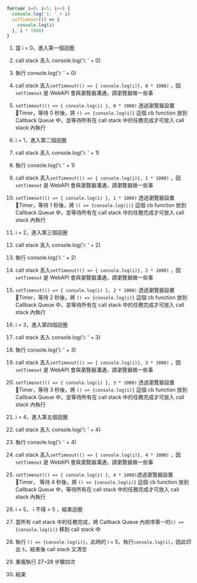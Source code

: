 ```js
for(var i=0; i<5; i++) {
  console.log('i: ' + i)
  setTimeout(() => {
    console.log(i)
  }, i * 1000)
}
```
1. 當 i = 0，進入第一個迴圈
2. call stack 丟入 console.log('i: ' + 0)
3. 執行 console.log('i: ' + 0)
4. call stack 丟入`setTimeout(() => { console.log(i)}, 0 * 1000)` ，因 `setTimeout` 是 WebAPI 會與瀏覽器溝通，請瀏覽器做一些事
5. `setTimeout(() => {
    console.log(i)
  }, 0 * 1000)` 透過瀏覽器設置 Timer，等待 0 秒後，將 `() => {console.log(i)}` 這個 cb function 放到 Callback Queue 中，並等待所有在 call stack 中的任務完成才可放入 call stack 內執行
6.  i = 1，進入第二個迴圈
7. call stack 丟入 console.log('i: ' + 1)
8. 執行 console.log('i: ' + 1)
9. call stack 丟入`setTimeout(() => { console.log(i)}, 1 * 1000)` ，因 `setTimeout` 是 WebAPI 會與瀏覽器溝通，請瀏覽器做一些事
10. `setTimeout(() => {
    console.log(i)
  }, 1 * 1000)` 透過瀏覽器設置 Timer，等待 1 秒後，將 `() => {console.log(i)}` 這個 cb function 放到 Callback Queue 中，並等待所有在 call stack 中的任務完成才可放入 call stack 內執行
11. i = 2，進入第三個迴圈
12. call stack 丟入 console.log('i: ' + 2)
13. 執行 console.log('i: ' + 2)
14. call stack 丟入`setTimeout(() => { console.log(i)}, 2 * 1000)` ，因 `setTimeout` 是 WebAPI 會與瀏覽器溝通，請瀏覽器做一些事
15. `setTimeout(() => {
    console.log(i)
  }, 2 * 1000)` 透過瀏覽器設置 Timer，等待 2 秒後，將 `() => {console.log(i)}` 這個 cb function 放到 Callback Queue 中，並等待所有在 call stack 中的任務完成才可放入 call stack 內執行
16.  i = 3，進入第四個迴圈
17. call stack 丟入 console.log('i: ' + 3)
18. 執行 console.log('i: ' + 3)
19. call stack 丟入`setTimeout(() => { console.log(i)}, 3 * 1000)` ，因 `setTimeout` 是 WebAPI 會與瀏覽器溝通，請瀏覽器做一些事
20. `setTimeout(() => {
    console.log(i)
  }, 3 * 1000)` 透過瀏覽器設置 Timer，等待 3 秒後，將 `() => {console.log(i)}` 這個 cb function 放到 Callback Queue 中，並等待所有在 call stack 中的任務完成才可放入 call stack 內執行
21. i = 4，進入第五個迴圈
22. call stack 丟入 console.log('i: ' + 4)
23. 執行 console.log('i: ' + 4)
24. call stack 丟入`setTimeout(() => { console.log(i)}, 4 * 1000)` ，因 `setTimeout` 是 WebAPI 會與瀏覽器溝通，請瀏覽器做一些事
25. `setTimeout(() => {
    console.log(i)
  }, 4 * 1000)`透過瀏覽器設置 Timer， 等待 4 秒後，將 `() => {console.log(i)}` 這個 cb function 放到 Callback Queue 中，等待所有在 call stack 中的任務完成才可放入 call stack 內執行

26. i = 5， i 不得 > 5 ，結束迴圈
27. 當所有 call stack 中的任務完成，將 Callback Queue 內排序第一的`() => {console.log(i)}` 移到 call stack 中
28. 執行 `() => {console.log(i)}`，此時的 i = 5，執行`console.log(i)`，因此印出 `5`，結束後 call stack 又清空
29. 重複執行 27~28 步驟四次
30. 結束